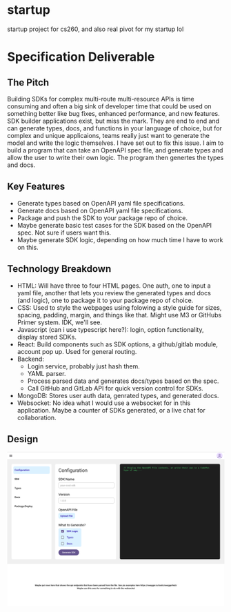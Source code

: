 # startup
startup project for cs260, and also real pivot for my startup lol

# Specification Deliverable

## The Pitch

Building SDKs for complex multi-route multi-resource APIs is time consuming and often a big sink of developer time that could be used on something better like bug fixes, enhanced performance, and new features. 
SDK builder applications exist, but miss the mark. They are end to end and can generate types, docs, and functions in your language of choice, but for complex and unique applicaions, teams really just want to generate the model and write the logic themselves. I have set out to fix this issue.
I aim to build a program that can take an OpenAPI spec file, and generate types and allow the user to write their own logic. The program then genertes the types and docs.

## Key Features

- Generate types based on OpenAPI yaml file specifications.
- Generate docs based on OpenAPI yaml file specifications.
- Package and push the SDK to your package repo of choice.
- Maybe generate basic test cases for the SDK based on the OpenAPI spec. Not sure if users want this.
- Maybe generate SDK logic, depending on how much time I have to work on this.

## Technology Breakdown

- HTML: Will have three to four HTML pages. One auth, one to input a yaml file, another that lets you review the generated types and docs (and logic), one to package it to your package repo of choice.
- CSS: Used to style the webpages using folowing a style guide for sizes, spacing, padding, margin, and things like that. Might use M3 or GitHubs Primer system. IDK, we'll see.
- Javascript (can i use typescript here?): login, option functionality, display stored SDKs.
- React: Build components such as SDK options, a github/gitlab module, account pop up. Used for general routing.
- Backend: 
    - Login service, probably just hash them.
    - YAML parser.
    - Process parsed data and generates docs/types based on the spec.
    - Call GitHub and GitLab API for quick version control for SDKs.
- MongoDB: Stores user auth data, genrated types, and generated docs.
- Websocket: No idea what I would use a websocket for in this application. Maybe a counter of SDKs generated, or a live chat for collaboration.


## Design

![mock-design](design/startup_dashboard.png)
